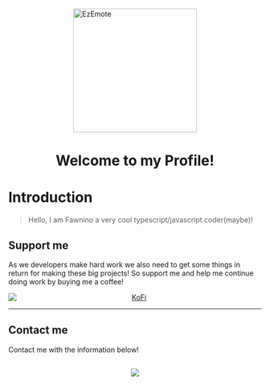<br />
	<p>
		<a href="https://youtu.be/4wulhMus5zo align=middle style="width: 100%;"><img src="https://streamsentials.com/wp-content/uploads/2022/06/EZ-emote.png" align="middle" style="display: block; margin: 0 auto;" width="246" alt="EzEmote" /></a>
	</p>
</div>

<h1 align="center">Welcome to my Profile! </h1>

# Introduction

> Hello, I am Fawnino a very cool typescript/javascript coder(maybe)!

## Support me

As we developers make hard work we also need to get some things in return for making these big projects!
So support me and help me continue doing work by buying me a coffee!

<a href="https://ko-fi.com/fawnino" align="middle" style="width: 100%;">
<img src="https://ko-fi.com/img/githubbutton_sm.svg" align="middle" style="display: block; margin: 0 auto;" alt="KoFi">
</a>

---

## Contact me

Contact me with the information below!

<h2 align="center"><img src="https://lanyard.cnrad.dev/api/851270917732171817"/h2>
